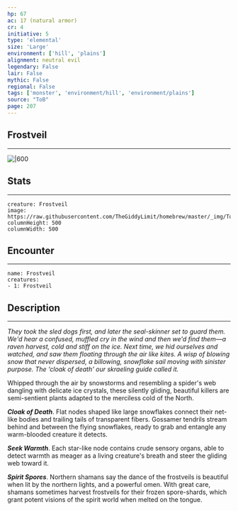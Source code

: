 ```yaml
---
hp: 67
ac: 17 (natural armor)
cr: 4
initiative: 5
type: 'elemental'    
size: 'Large'
environment: ['hill', 'plains']
alignment: neutral evil
legendary: False
lair: False
mythic: False
regional: False
tags: ['monster', 'environment/hill', 'environment/plains']
source: "ToB"
page: 207
---
```


## Frostveil
---

![|600](https://raw.githubusercontent.com/TheGiddyLimit/homebrew/master/_img/ToB/Frostveil.webp)

## Stats
---

```statblock
creature: Frostveil
image: https://raw.githubusercontent.com/TheGiddyLimit/homebrew/master/_img/ToB/token/Frostveil.png
columnHeight: 500
columnWidth: 500
```

## Encounter
---

```encounter-table
name: Frostveil
creatures:
- 1: Frostveil
```

## Description
---
_They took the sled dogs first, and later the seal-skinner set to guard them. We'd hear a confused, muffled cry in the wind and then we'd find them—a raven harvest, cold and stiff on the ice. Next time, we hid ourselves and watched, and saw them floating through the air like kites. A wisp of blowing snow that never dispersed, a billowing, snowflake sail moving with sinister purpose. The ‘cloak of death' our skraeling guide called it._

Whipped through the air by snowstorms and resembling a spider's web dangling with delicate ice crystals, these silently gliding, beautiful killers are semi-sentient plants adapted to the merciless cold of the North.

**_Cloak of Death_**. Flat nodes shaped like large snowflakes connect their net-like bodies and trailing tails of transparent fibers. Gossamer tendrils stream behind and between the flying snowflakes, ready to grab and entangle any warm-blooded creature it detects.

**_Seek Warmth_**. Each star-like node contains crude sensory organs, able to detect warmth as meager as a living creature's breath and steer the gliding web toward it.

**_Spirit Spores_**. Northern shamans say the dance of the frostveils is beautiful when lit by the northern lights, and a powerful omen. With great care, shamans sometimes harvest frostveils for their frozen spore-shards, which grant potent visions of the spirit world when melted on the tongue.






